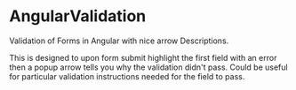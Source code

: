 # AngularValidation
Validation of Forms in Angular with nice arrow Descriptions. 

This is designed to upon form submit highlight the first field with an error then a popup arrow tells you why the validation didn't pass. Could be useful for particular validation instructions needed for the field to pass.
